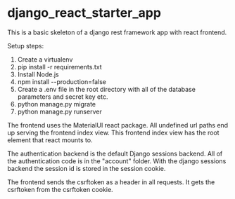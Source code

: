 # django_react_starter_app

This is a basic skeleton of a django rest framework app with react frontend. 

Setup steps:
1. Create a virtualenv
2. pip install -r requirements.txt
3. Install Node.js
4. npm install --production=false
5. Create a .env file in the root directory with all of the database parameters and secret key etc. 
6. python manage.py migrate
7. python manage.py runserver


The frontend uses the MaterialUI react package. All undefined url paths end up serving the frontend index view. This frontend index view has the root element that react mounts to. 

The authentication backend is the default Django sessions backend. All of the authentication code is in the "account" folder. With the django sessions backend the session id is stored in the session cookie. 

The frontend sends the csrftoken as a header in all requests. It gets the csrftoken from the csrftoken cookie. 
